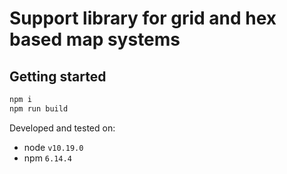 # Support library for grid and hex based map systems

## Getting started

```bash
npm i
npm run build
```

Developed and tested on:

- node `v10.19.0`
- npm `6.14.4`
